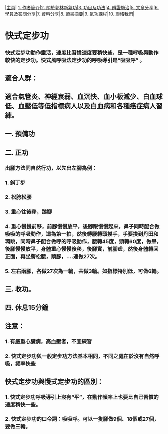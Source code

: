|[主頁](/README.md)| [1. 作者簡介](/a10.md)|[2. 關於郭林新氣功](/a1.md)|[3. 功目及功法](/a2.md)|[4. 辨證施治](/a3.md)|[5. 文章分享](/a5.md)|[6. 學員及答問分享](/a6.md)|[7. 資料分享](/a7.md)|[8. 讀書摘要](/a4.md)|[9. 氣功課程](/郭林新氣功課程.md)|[10. 聯絡我們](/a9.md)|


# 快式定步功

### 快式定步功動作靈活，速度比習慣速度要稍快些，是一種呼吸與動作較快的定步功。快式風呼吸法定步功的呼吸導引是“吸吸呼” 。

## 適合人群：

## 適合氣管炎、神經衰弱、血沉快、血小板減少、白血球低、血壓低等低指標病人以及白血病和各種癌症病人習練。


## 一. 預備功

## 二. 正功

### 出腳方法同自然行功，以先出左腳為例：
### 1. 斜丁步
### 2. 松胯松腰
### 3. 重心往後移，蹺腳
### 4. 重心慢慢前移，前腳慢慢放平，後腳跟慢慢起來，鼻子同時配合做吸吸的呼吸動作，這為第一拍，然後轉腰轉頭摸手，手要摸到丹田和環跳，同時鼻子配合做呼的呼吸動作，腰轉45度，頭轉60度，做畢，後腳慢慢放平，身體重心慢慢後移，後腳實，前腳虛，然後身體轉回正面，再坐胯松腰，蹺腳，....連做27次。
### 5. 左右兩腳，各做27次為一輪，共做3輪。如指標特別低，可做6輪。

## 三. 收功。

## 四. 休息15分鐘

## 注意：

### 1. 有嚴重心臟病，高血壓者，不宜練習
### 2. 快式定步功與一般定步功方法基本相同，不同之處在於沒有自然呼吸，頻率快些

## 快式定步功與慢式定步功的區別：

### 1. 快式定步功呼吸導引上沒有“平”，在動作頻率上也要比自己習慣的速度稍快一些。
### 2. 快式定步功的口令詞：吸吸呼。可以一隻腳做9個、18個或27個，要做三輪。



